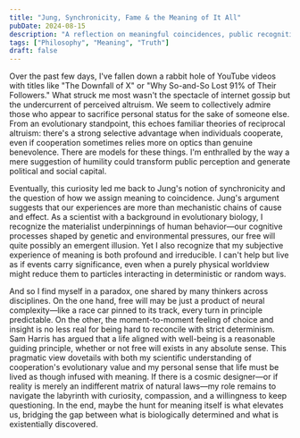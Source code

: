 ```yaml
---
title: "Jung, Synchronicity, Fame & the Meaning of It All"
pubDate: 2024-08-15
description: "A reflection on meaningful coincidences, public recognition, and finding purpose through Carl Jung's lens."
tags: ["Philosophy", "Meaning", "Truth"]
draft: false
---
```


Over the past few days, I've fallen down a rabbit hole of YouTube videos with titles like "The Downfall of X" or "Why So-and-So Lost 91% of Their Followers." What struck me most wasn't the spectacle of internet gossip but the undercurrent of perceived altruism. We seem to collectively admire those who appear to sacrifice personal status for the sake of someone else. From an evolutionary standpoint, this echoes familiar theories of reciprocal altruism: there's a strong selective advantage when individuals cooperate, even if cooperation sometimes relies more on optics than genuine benevolence. There are models for these things. I'm enthralled by the way a mere suggestion of humility could transform public perception and generate political and social capital.

Eventually, this curiosity led me back to Jung's notion of synchronicity and the question of how we assign meaning to coincidence. Jung's argument suggests that our experiences are more than mechanistic chains of cause and effect. As a scientist with a background in evolutionary biology, I recognize the materialist underpinnings of human behavior—our cognitive processes shaped by genetic and environmental pressures, our free will quite possibly an emergent illusion. Yet I also recognize that my subjective experience of meaning is both profound and irreducible. I can't help but live as if events carry significance, even when a purely physical worldview might reduce them to particles interacting in deterministic or random ways.

And so I find myself in a paradox, one shared by many thinkers across disciplines. On the one hand, free will may be just a product of neural complexity—like a race car pinned to its track, every turn in principle predictable. On the other, the moment-to-moment feeling of choice and insight is no less real for being hard to reconcile with strict determinism. Sam Harris has argued that a life aligned with well-being is a reasonable guiding principle, whether or not free will exists in any absolute sense. This pragmatic view dovetails with both my scientific understanding of cooperation's evolutionary value and my personal sense that life must be lived as though infused with meaning. If there is a cosmic designer—or if reality is merely an indifferent matrix of natural laws—my role remains to navigate the labyrinth with curiosity, compassion, and a willingness to keep questioning. In the end, maybe the hunt for meaning itself is what elevates us, bridging the gap between what is biologically determined and what is existentially discovered. 